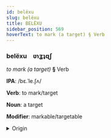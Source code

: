 ```yaml
---
id: belëxu
slug: belëxu
title: BELËXU
sidebar_position: 569
hoverText: to mark (a target) § Verb
---
```


### belëxu&emsp;<span kind="abugida">ʋɿʓʇɋʃ</span>

*to mark (a target)* **§** Verb

**IPA**: /bɛ.ˈle.ʃʌ/

**Verb**: to mark/target

**Noun**: a target

**Modifier**: markable/targetable

<details>
    <summary>Origin</summary>
    Bulgarian беле́жа beléža [bɛˈlɛʒɐ]<br/>
    <em>Balto-Slavic Language Family</em>
</details>